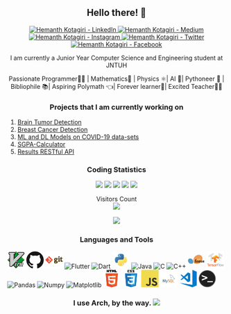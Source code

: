 
<p align="center">
    <h2 align="center"> Hello there! 👋</h2>
</p>

<p align="center">
    <a style href="https://linkedin.com/in/hemanth-kotagiri" target="_blank">
    <img alt="Hemanth Kotagiri - LinkedIn" width="22px" src="https://content.linkedin.com/content/dam/me/business/en-us/amp/brand-site/v2/bg/LI-Bug.svg.original.svg"/>
    </a>
    <a href="https://hemanth-kotagiri43.medium.com/" target="_blank">
    <img alt="Hemanth Kotagiri - Medium" width="22px" src="https://cdn4.iconfinder.com/data/icons/social-media-2210/24/Medium-512.png"/>
    </a>
    <a href="https://instagram.com/hemanth_43" target="_blank">
    <img alt="Hemanth Kotagiri - Instagram" width="22px" src="https://upload.wikimedia.org/wikipedia/commons/a/a5/Instagram_icon.png"/>
    </a>
    <a href="https://twitter.com/Hemanth043" target="_blank">
    <img alt="Hemanth Kotagiri - Twitter" width="22px" src="https://opendoor.digital/wp-content/uploads/2017/10/favicon-twitter.png"/>
    </a>
    <a href="https://www.facebook.com/hemanth.kotagiri.1/" target="_blank">
    <img alt="Hemanth Kotagiri - Facebook" width="22px" src="https://icons.iconarchive.com/icons/danleech/simple/256/facebook-icon.png" /> </a>
</p>

<p align="center">I am currently a Junior Year Computer Science and Engineering student at JNTUH</p>

<p align="center">Passionate Programmer👨‍💻 | Mathematics🎲 | Physics ⚛️| AI 🤖| Pythoneer 🐍 | Bibliophile 📚| Aspiring Polymath 👈| Forever learner📖| Excited Teacher👨‍🏫</p>

<h3 align="center"> Projects that I am currently working on </h3>

1. [Brain Tumor Detection](https://github.com/hemanth-kotagiri/brain-tumor-detection)
2. [Breast Cancer Detection](https://github.com/hemanth-kotagiri/breast_cancer_detection)
3. [ML and DL Models on COVID-19 data-sets](https://github.com/hemanth-kotagiri/COVID-19)
4. [SGPA-Calculator](https://github.com/hemanth-kotagiri/sgpa-calculator)
5. [Results RESTful API](https://github.com/hemanth-kotagiri/sgpa-rest-api)

<h3 align="center"> Coding Statistics </h3>
<p align="center">
    <img width="400" src="https://wakatime.com/share/@hemanth43/24757253-5dc0-4a16-991a-4af1c7cb921d.svg">
    <img width="400" src="https://wakatime.com/share/@hemanth43/80d28707-78c4-42c7-a584-282ab21776ae.svg">
    <img width="400" src="https://wakatime.com/share/@hemanth43/f396d079-16ff-4579-8b81-274c4da10080.svg">
    <img width="400" src="https://wakatime.com/share/@hemanth43/a42084b5-b8a3-4621-a651-6ebeda712720.svg">
    <img src="https://github-readme-stats.vercel.app/api?username=hemanth-kotagiri&theme=gruvbox&count_private=true&show_icons=true">
<p>
    
<p align="center">
    Visitors Count <br />
    <img src="https://profile-counter.glitch.me/{hemanth-kotagiri}/count.svg">
</p>

<p align="center">
    <img src="https://githubactivitygraph.herokuapp.com/graph?username=hemanth-kotagiri&theme=redical">
</p>

<h3 align="center"> Languages and Tools </h3>

<p align="left">
  <img
    alt="Vim"
    width="40px"
    src="https://raw.githubusercontent.com/github/explore/80688e429a7d4ef2fca1e82350fe8e3517d3494d/topics/vim/vim.png"
  />
  <img
    alt="GitHub"
    width="40px"
    src="https://raw.githubusercontent.com/github/explore/78df643247d429f6cc873026c0622819ad797942/topics/github/github.png"
  />
  <img
    alt="Git"
    width="40px"
    src="https://raw.githubusercontent.com/github/explore/80688e429a7d4ef2fca1e82350fe8e3517d3494d/topics/git/git.png"
  />
  <img
    alt="Flutter"
    width="40"
    src="https://avatars.githubusercontent.com/u/14101776?s=200&v=4"
  />
  <img
    alt="Dart"
    width="120"
    src="https://dart.dev/assets/shared/dart/logo+text/horizontal/white-e71fb382ad5229792cc704b3ee7a88f8013e986d6e34f0956d89c453b454d0a5.svg"
  />
  <img alt = "Python" width="40px" src =
  https://raw.githubusercontent.com/github/explore/80688e429a7d4ef2fca1e82350fe8e3517d3494d/topics/python/python.png
  />
  <img
    alt="Java"
    width="40px"
    src="https://image.flaticon.com/icons/svg/226/226777.svg"
  />
  <img
    alt="C"
    width="40px"
    src="https://www.techbaz.org/Course/img/c-logo.png"
  />
  <img
    alt="C++"
    width="40px"
    src="https://upload.wikimedia.org/wikipedia/commons/thumb/1/18/ISO_C%2B%2B_Logo.svg/306px-ISO_C%2B%2B_Logo.svg.png"
  />
  <img alt = "Scikit-Learn" width="40px" src =
  https://raw.githubusercontent.com/github/explore/80688e429a7d4ef2fca1e82350fe8e3517d3494d/topics/scikit-learn/scikit-learn.png
  /> <img alt = "Tensorflow" width="40px" src =
  https://raw.githubusercontent.com/github/explore/80688e429a7d4ef2fca1e82350fe8e3517d3494d/topics/tensorflow/tensorflow.png
  />
  <img
    alt="Pandas"
    width="100px"
    src="https://upload.wikimedia.org/wikipedia/commons/e/ed/Pandas_logo.svg"
  />
  <img alt = "Numpy" width="40px" src =
  https://numpy.org/images/logos/numpy.svg> <img alt = "Matplotlib" width =
  "100px" src =
  https://camo.githubusercontent.com/7cc5c1ce50d19bb148f96ffcb9b762201ad5e518/68747470733a2f2f6d6174706c6f746c69622e6f72672f5f7374617469632f6c6f676f322e737667
  />
  <img
    alt="HTML5"
    width="40px"
    src="https://raw.githubusercontent.com/github/explore/80688e429a7d4ef2fca1e82350fe8e3517d3494d/topics/html/html.png"
  />
  <img
    alt="CSS3"
    width="40px"
    src="https://raw.githubusercontent.com/github/explore/80688e429a7d4ef2fca1e82350fe8e3517d3494d/topics/css/css.png"
  />
  <img
    alt="JavaScript"
    width="40px"
    src="https://raw.githubusercontent.com/github/explore/80688e429a7d4ef2fca1e82350fe8e3517d3494d/topics/javascript/javascript.png"
  />
  <img
    alt="MySQL"
    width="40px"
    src="https://raw.githubusercontent.com/github/explore/80688e429a7d4ef2fca1e82350fe8e3517d3494d/topics/mysql/mysql.png"
  />
  <img
    alt="Visual Studio Code"
    width="40px"
    src="https://raw.githubusercontent.com/github/explore/80688e429a7d4ef2fca1e82350fe8e3517d3494d/topics/visual-studio-code/visual-studio-code.png"
  />
  <img alt="Terminal" width="40px"
  src="https://raw.githubusercontent.com/github/explore/80688e429a7d4ef2fca1e82350fe8e3517d3494d/topics/terminal/terminal.png"
  />
</p>

<h3 align="center">I use Arch, by the way. <img width=30 src="https://upload.wikimedia.org/wikipedia/commons/thumb/a/a5/Archlinux-icon-crystal-64.svg/1024px-Archlinux-icon-crystal-64.svg.png"></h3>

